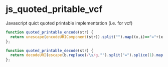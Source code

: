 # js_quoted_pritable_vcf
Javascript quict quoted printable implementation (i.e. for vcf)


```js
function quoted_printable_encode(str) {
  return unescape(encodeURIComponent(str)).split("").map((x,i)=>"="+(x.charCodeAt(0).toString(16).toUpperCase()+(i%23==22?"\r\n":""))).join("");
};

function quoted_printable_decode(str) {
  return decodeURI(escape(b.replace(/\s/g,"").split("=").splice(1).map(x=>String.fromCharCode(parseInt(x,16))).join("")))
};
```
